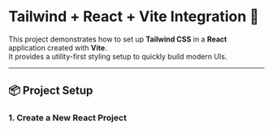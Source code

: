 # Tailwind + React + Vite Integration 🚀

This project demonstrates how to set up **Tailwind CSS** in a **React** application created with **Vite**.  
It provides a utility-first styling setup to quickly build modern UIs.

---

## 📦 Project Setup

### 1. Create a New React Project

